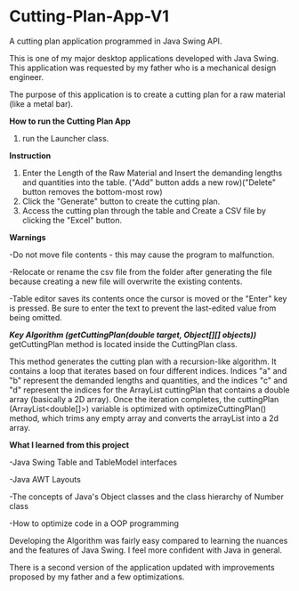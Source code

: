 # Cutting-Plan-App-V1
A cutting plan application programmed in Java Swing API.

This is one of my major desktop applications developed with Java Swing.
This application was requested by my father who is a mechanical design engineer.

The purpose of this application is to create a cutting plan for a raw material (like a metal bar).


**How to run the Cutting Plan App**
1. run the Launcher class.


**Instruction**

1. Enter the Length of the Raw Material and Insert the demanding lengths and quantities into the table. 
   ("Add" button adds a new row)("Delete" button removes the bottom-most row)
2. Click the "Generate" button to create the cutting plan.
3. Access the cutting plan through the table and Create a CSV file by clicking the "Excel" button.


**Warnings**

-Do not move file contents - this may cause the program to malfunction.

-Relocate or rename the csv file from the folder after generating the file because creating a new file will overwrite the existing contents.

-Table editor saves its contents once the cursor is moved or the "Enter" key is pressed. Be sure to enter the text to prevent the last-edited value from being omitted.


***Key Algorithm (getCuttingPlan(double target, Object[][] objects))***
getCuttingPlan method is located inside the CuttingPlan class.

This method generates the cutting plan with a recursion-like algorithm. It contains a loop that iterates based on four different indices.
Indices "a" and "b" represent the demanded lengths and quantities, and the indices "c" and "d" represent the indices for the ArrayList cuttingPlan that contains a double array (basically a 2D array).
Once the iteration completes, the cuttingPlan (ArrayList<double[]>) variable is optimized with optimizeCuttingPlan() method, which trims any empty array and converts the arrayList into a 2d array.

**What I learned from this project**

-Java Swing Table and TableModel interfaces

-Java AWT Layouts

-The concepts of Java's Object classes and the class hierarchy of Number class

-How to optimize code in a OOP programming

Developing the Algorithm was fairly easy compared to learning the nuances and the features of Java Swing. I feel more confident with Java in general.



There is a second version of the application updated with improvements proposed by my father and a few optimizations.
